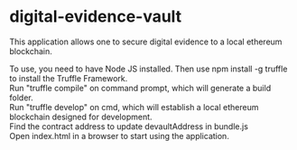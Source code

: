 # digital-evidence-vault
This application allows one to secure digital evidence to a local ethereum blockchain.

To use, you need to have Node JS installed. Then use npm install -g truffle to install the Truffle Framework. <br>
Run "truffle compile" on command prompt, which will generate a build folder. <br>
Run "truffle develop" on cmd, which will establish a local ethereum blockchain designed for development. <br>
Find the contract address to update devaultAddress in bundle.js <br>
Open index.html in a browser to start using the application. <br>
